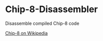 Chip-8-Disassembler
===================

Disassemble compiled Chip-8 code

<a href="http://en.wikipedia.org/wiki/CHIP-8">Chip-8 on Wikipedia</a>
